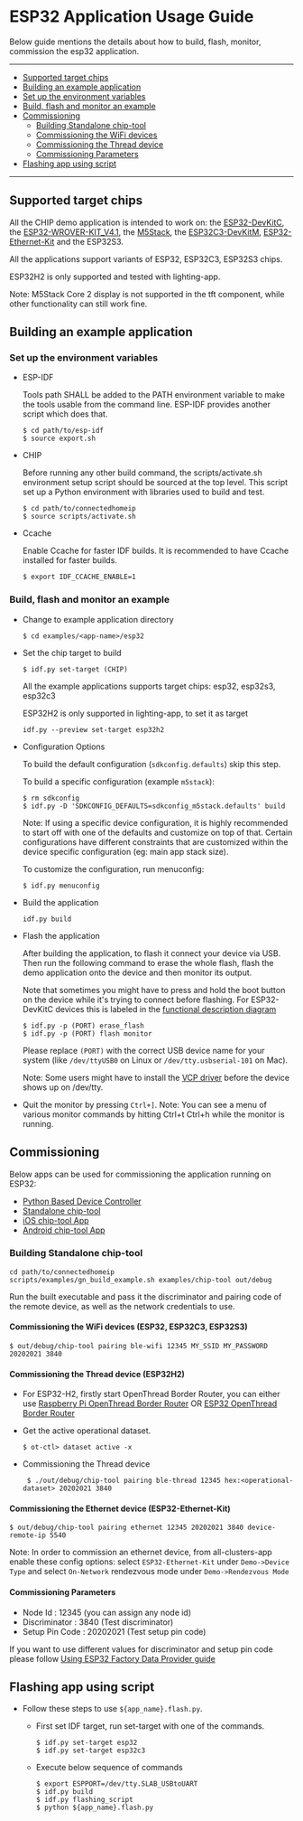 # ESP32 Application Usage Guide

Below guide mentions the details about how to build, flash, monitor, commission
the esp32 application.

---

-   [Supported target chips](#supported-target-chips)
-   [Building an example application](#building-an-example-application)
-   [Set up the environment variables](#set-up-the-environment-variables)
-   [Build, flash and monitor an example](#build-flash-and-monitor-an-example)
-   [Commissioning](#commissioning)
    -   [Building Standalone chip-tool](#building-standalone-chip-tool)
    -   [Commissioning the WiFi devices](#commissioning-the-wifi-devices-esp32-esp32c3-esp32s3)
    -   [Commissioning the Thread device](#commissioning-the-thread-device-esp32h2)
    -   [Commissioning Parameters](#commissioning-parameters)
-   [Flashing app using script](#flashing-app-using-script)

---

## Supported target chips

All the CHIP demo application is intended to work on: the
[ESP32-DevKitC](https://www.espressif.com/en/products/hardware/esp32-devkitc/overview),
the
[ESP32-WROVER-KIT_V4.1](https://www.espressif.com/en/products/hardware/esp-wrover-kit/overview),
the [M5Stack](http://m5stack.com), the
[ESP32C3-DevKitM](https://docs.espressif.com/projects/esp-idf/en/latest/esp32c3/hw-reference/esp32c3/user-guide-devkitm-1.html),
[ESP32-Ethernet-Kit](https://docs.espressif.com/projects/esp-idf/en/latest/hw-reference/get-started-ethernet-kit.html)
and the ESP32S3.

All the applications support variants of ESP32, ESP32C3, ESP32S3 chips.

ESP32H2 is only supported and tested with lighting-app.

Note: M5Stack Core 2 display is not supported in the tft component, while other
functionality can still work fine.

## Building an example application

### Set up the environment variables

-   ESP-IDF

    Tools path SHALL be added to the PATH environment variable to make the tools
    usable from the command line. ESP-IDF provides another script which does
    that.

    ```
    $ cd path/to/esp-idf
    $ source export.sh
    ```

-   CHIP

    Before running any other build command, the scripts/activate.sh environment
    setup script should be sourced at the top level. This script set up a Python
    environment with libraries used to build and test.

    ```
    $ cd path/to/connectedhomeip
    $ source scripts/activate.sh
    ```

-   Ccache

    Enable Ccache for faster IDF builds. It is recommended to have Ccache
    installed for faster builds.

    ```
    $ export IDF_CCACHE_ENABLE=1
    ```

### Build, flash and monitor an example

-   Change to example application directory

    ```
    $ cd examples/<app-name>/esp32
    ```

-   Set the chip target to build

    ```
    $ idf.py set-target (CHIP)
    ```

    All the example applications supports target chips: esp32, esp32s3, esp32c3

    ESP32H2 is only supported in lighting-app, to set it as target

    ```
    idf.py --preview set-target esp32h2
    ```

-   Configuration Options

    To build the default configuration (`sdkconfig.defaults`) skip this step.

    To build a specific configuration (example `m5stack`):

    ```
    $ rm sdkconfig
    $ idf.py -D 'SDKCONFIG_DEFAULTS=sdkconfig_m5stack.defaults' build
    ```

    Note: If using a specific device configuration, it is highly recommended to
    start off with one of the defaults and customize on top of that. Certain
    configurations have different constraints that are customized within the
    device specific configuration (eg: main app stack size).

    To customize the configuration, run menuconfig:

    ```
    $ idf.py menuconfig
    ```

-   Build the application

    ```
    idf.py build
    ```

-   Flash the application

    After building the application, to flash it connect your device via USB.
    Then run the following command to erase the whole flash, flash the demo
    application onto the device and then monitor its output.

    Note that sometimes you might have to press and hold the boot button on the
    device while it's trying to connect before flashing. For ESP32-DevKitC
    devices this is labeled in the
    [functional description diagram](https://docs.espressif.com/projects/esp-idf/en/latest/esp32/hw-reference/esp32/get-started-devkitc.html#functional-description)

    ```
    $ idf.py -p (PORT) erase_flash
    $ idf.py -p (PORT) flash monitor
    ```

    Please replace `(PORT)` with the correct USB device name for your system
    (like `/dev/ttyUSB0` on Linux or `/dev/tty.usbserial-101` on Mac).

    Note: Some users might have to install the
    [VCP driver](https://www.silabs.com/products/development-tools/software/usb-to-uart-bridge-vcp-drivers)
    before the device shows up on /dev/tty.

-   Quit the monitor by pressing `Ctrl+]`. Note: You can see a menu of various
    monitor commands by hitting Ctrl+t Ctrl+h while the monitor is running.

## Commissioning

Below apps can be used for commissioning the application running on ESP32:

-   [Python Based Device Controller](https://github.com/project-chip/connectedhomeip/tree/master/src/controller/python)
-   [Standalone chip-tool](https://github.com/project-chip/connectedhomeip/tree/master/examples/chip-tool)
-   [iOS chip-tool App](https://github.com/project-chip/connectedhomeip/tree/master/src/darwin/CHIPTool)
-   [Android chip-tool App](https://github.com/project-chip/connectedhomeip/tree/master/examples/android/CHIPTool)

### Building Standalone chip-tool

```
cd path/to/connectedhomeip
scripts/examples/gn_build_example.sh examples/chip-tool out/debug
```

Run the built executable and pass it the discriminator and pairing code of the
remote device, as well as the network credentials to use.

#### Commissioning the WiFi devices (ESP32, ESP32C3, ESP32S3)

```
$ out/debug/chip-tool pairing ble-wifi 12345 MY_SSID MY_PASSWORD 20202021 3840
```

#### Commissioning the Thread device (ESP32H2)

-   For ESP32-H2, firstly start OpenThread Border Router, you can either use
    [Raspberry Pi OpenThread Border Router](https://github.com/project-chip/connectedhomeip/blob/master/docs/guides/openthread_border_router_pi.md)
    OR
    [ESP32 OpenThread Border Router](https://github.com/espressif/esp-idf/tree/master/examples/openthread/ot_br)

-   Get the active operational dataset.

    ```
    $ ot-ctl> dataset active -x
    ```

-   Commissioning the Thread device

    ```
     $ ./out/debug/chip-tool pairing ble-thread 12345 hex:<operational-dataset> 20202021 3840
    ```

#### Commissioning the Ethernet device (ESP32-Ethernet-Kit)

```
$ out/debug/chip-tool pairing ethernet 12345 20202021 3840 device-remote-ip 5540
```

Note: In order to commission an ethernet device, from all-clusters-app enable
these config options: select `ESP32-Ethernet-Kit` under `Demo->Device Type` and
select `On-Network` rendezvous mode under `Demo->Rendezvous Mode`

#### Commissioning Parameters

-   Node Id : 12345 (you can assign any node id)
-   Discriminator : 3840 (Test discriminator)
-   Setup Pin Code : 20202021 (Test setup pin code)

If you want to use different values for discriminator and setup pin code please
follow [Using ESP32 Factory Data Provider guide](factory_data.md)

## Flashing app using script

-   Follow these steps to use `${app_name}.flash.py`.

    -   First set IDF target, run set-target with one of the commands.

        ```
        $ idf.py set-target esp32
        $ idf.py set-target esp32c3
        ```

    -   Execute below sequence of commands

        ```
        $ export ESPPORT=/dev/tty.SLAB_USBtoUART
        $ idf.py build
        $ idf.py flashing_script
        $ python ${app_name}.flash.py
        ```
